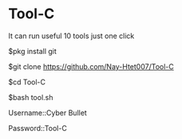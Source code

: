# Tool-C
It can run useful 10 tools just one click

$pkg install git

$git clone https://github.com/Nay-Htet007/Tool-C

$cd Tool-C

$bash tool.sh

Username::Cyber Bullet

Password::Tool-C
